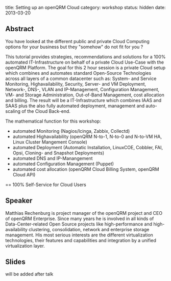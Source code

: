 title: Setting up an openQRM Cloud 
category: workshop
status: hidden
date: 2013-03-20

Abstract
---------

You have looked at the different public and private Cloud Computing
options for your business but they "somehow" do not fit for you ?

This tutorial provides strategies, recommendations and solutions for a
100% automated IT-Infrastructure on behalf of a private Cloud Use-Case
with the openQRM Platform. The goal for this 2 hour session is a private
Cloud setup which combines and automates standard Open-Source
Technologies across all layers of a common datacenter such as: System-
and Service Monitoring, Highavailability, Security, Server- and VM
Deployment, Network-, DNS-, VLAN and IP-Management, Configuration
Management, VM- and Storage Administration, Out-of-Band Management, cost
allocation and billing. The result will be a IT-Infrastructure which
combines IAAS and SAAS plus the also fully automated deployment,
management and auto-scaling of the Cloud Back-end.

The mathematical function for this workshop:

- automated Monitoring (Nagios/Icinga, Zabbix, Collectd)
- automated Highavailability (openQRM N-to-1, N-to-0 and N-to-VM HA, Linux Cluster Mangement Console)
- automated Deployment (Automatic Installation, LinuxCOE, Cobbler, FAI, Opsi, Cloning- and Snapshot Deployments)
- automated DNS and IP-Manangement
- automated Configuration Management (Puppet)
- automated cost allocation (openQRM Cloud Billing System, openQRM Cloud API)

== 100% Self-Service for Cloud Users

Speaker
-------
Matthias Rechenburg is project manager of the openQRM project and CEO of
openQRM Enterprise. Since many years he is involved in all kinds of
Data-Center-related Open Source projects like high-performance and
high-availability clustering, consolidation, network and enterprise
storage management. His most serious interests are the different
virtualization technologies, their features and capabilities and
integration by a unified virtualization layer.


Slides
------
will be added after talk

